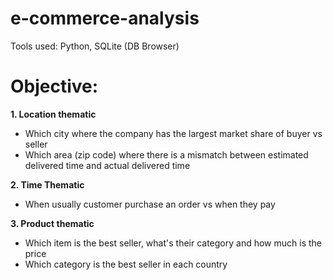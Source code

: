 # e-commerce-analysis

Tools used: Python, SQLite (DB Browser)

# Objective:
**1. Location thematic**
   - Which city where the company has the largest market share of buyer vs seller
   - Which area (zip code) where there is a mismatch between estimated delivered time and actual delivered time

**2. Time Thematic**
   - When usually customer purchase an order vs when they pay

**3. Product thematic**
   - Which item is the best seller, what's their category and how much is the price
   - Which category is the best seller in each country

